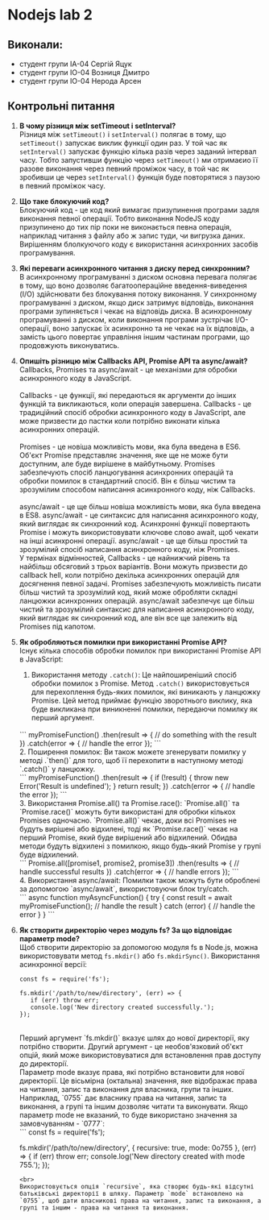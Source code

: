 # Nodejs lab 2

## Виконали:

- студент групи ІА-04 Сергій Яцук
- студент групи ІО-04 Возниця Дмитро
- студент групи ІО-04 Нерода Арсен

## Контрольні питання

1. **В чому різниця між setTimeout i setInterval?**
   <br>
   Різниця між `setTimeout()` і `setInterval()` полягає в тому, що `setTimeout()` запускає виклик функції один раз. У той час як `setInterval()` запускає функцію кілька разів через заданий інтервал часу. Тобто запустивши функцію через `setTimeout()` ми отримаєио її разове виконання через певний проміжок часу, в той час як зробивши це через `setInterval()` функція буде повторятися з паузою в певний проміжок часу.
   <br>
2. **Що таке блокуючий код?**
   <br>
   Блокуючий код - це код який вимагає призупинення програми задля виконання певної операції. Тобто виконання NodeJS коду призупинено до тих пір поки не виконається певна операція, наприклад читання з файлу або ж запис туди, чи вигрузка даних. Вирішенням блолкуючого коду є використання асинхронних засобів програмування.
   <br>
3. **Які переваги асинхронного читання з диску перед синхронним?**
   <br>
   В асинхронному програмуванні з диском основна перевага полягає в тому, що воно дозволяє багатоопераційне введення-виведення (I/O) здійснювати без блокування потоку виконання. У синхронному програмуванні з диском, якщо диск затримує відповідь, виконання програми зупиняється і чекає на відповідь диска. В асинхронному програмуванні з диском, коли виконання програми зустрічає I/O-операції, воно запускає їх асинхронно та не чекає на їх відповідь, а замість цього повертає управління іншим частинам програми, що продовжують виконуватись.
   <br>
4. **Опишіть різницю між Callbacks API, Promise API та async/await?**
   <br>
   Callbacks, Promises та async/await - це механізми для обробки асинхронного коду в JavaScript.
   <br>   
   Callbacks - це функції, які передаються як аргументи до інших функцій та викликаються, коли операція завершена. Callbacks - це традиційний спосіб обробки асинхронного коду в JavaScript, але може призвести до пастки коли потрібно виконати кілька асинхронних операцій.
   <br>   
   Promises - це новіша можливість мови, яка була введена в ES6. Об'єкт Promise представляє значення, яке ще не може бути доступним, але буде вирішене в майбутньому. Promises забезпечують спосіб ланцюгування асинхронних операцій та обробки помилок в стандартний спосіб. Він є більш чистим та зрозумілим способом написання асинхронного коду, ніж Callbacks.
   <br>   
   async/await - це ще більш новіша можливість мови, яка була введена в ES8. async/await - це синтаксис для написання асинхронного коду, який виглядає як синхронний код. Асинхронні функції повертають Promise і можуть використовувати ключове слово await, щоб чекати на інші асинхронні операції. async/await - це ще більш простий та зрозумілий спосіб написання асинхронного коду, ніж Promises.
   <br>
   У термінах відмінностей, Callbacks - це найнижчий рівень та найбільш обсяговий з трьох варіантів. Вони можуть призвести до callback hell, коли потрібно декілька асинхронних операцій для досягнення певної задачі. Promises забезпечують можливість писати більш чистий та зрозумілий код, який може обробляти складні ланцюжки асинхронних операцій. async/await забезпечує ще більш чистий та зрозумілий синтаксис для написання асинхронного коду, який виглядає як синхронний код, але він все ще залежить від Promises під капотом.
   <br>
5. **Як обробляються помилки при використанні Promise API?**
   <br>
   Існує кілька способів обробки помилок при використанні Promise API в JavaScript:
   <br>   
   1. Використання методу `.catch()`: Це найпоширеніший спосіб обробки помилок з Promise. Метод `.catch()` використовується для перехоплення будь-яких помилок, які виникають у ланцюжку Promise. Цей метод приймає функцію зворотнього виклику, яка буде викликана при виникненні помилки, передаючи помилку як перший аргумент.
   <br>
   ```
   myPromiseFunction()
      .then(result => {
         // do something with the result
      })
   .catch(error => {
      // handle the error
   });
   ```
   <br>
   2. Поширення помилок: Ви також можете згенерувати помилку у методі .`then()` для того, щоб її перехопити в наступному методі `.catch()` у ланцюжку.
   <br>
   ```
   myPromiseFunction()
      .then(result => {
         if (!result) {
            throw new Error('Result is undefined');
         }
         return result;
      })
   .catch(error => {
      // handle the error
   });
   ```
   <br>
   3. Використання Promise.all() та Promise.race(): `Promise.all()` та `Promise.race()` можуть бути використані для обробки кількох Promises одночасно. `Promise.all()` чекає, доки всі Promises не будуть вирішені або відхилені, тоді як `Promise.race()` чекає на перший Promise, який буде вирішений або відхилений. Обидва методи будуть відхилені з помилкою, якщо будь-який Promise у групі буде відхилений.
   <br>
   ```
   Promise.all([promise1, promise2, promise3])
      .then(results => {
         // handle successful results
      })
   .catch(error => {
      // handle errors
   });
   ```
   <br>
   4. Використання async/await: Помилки також можуть бути оброблені за допомогою `async/await`, використовуючи блок try/catch.
   <br>
   ```
   async function myAsyncFunction() {
      try {
         const result = await myPromiseFunction();
         // handle the result
      } catch (error) {
         // handle the error
      }
   }
   ```
   <br>
6. **Як створити директорію через модуль fs? За що відповідає параметр mode?**
   <br>
   Щоб створити директорію за допомогою модуля fs в Node.js, можна використовувати метод `fs.mkdir()` або `fs.mkdirSync()`. Використання асинхронної версії:
   <br>
   ```
   const fs = require('fs');

   fs.mkdir('/path/to/new/directory', (err) => {
      if (err) throw err;
      console.log('New directory created successfully.');
   });
   ```
   <br>
   Перший аргумент `fs.mkdir()` вказує шлях до нової директорії, яку потрібно створити. Другий аргумент - це необов'язковий об'єкт опцій, який може використовуватися для встановлення прав доступу до директорії.
   <br>
   Параметр mode вказує права, які потрібно встановити для нової директорії. Це вісьмірна (октальна) значення, яке відображає права на читання, запис та виконання для власника, групи та інших. Наприклад, `0755` дає власнику права на читання, запис та виконання, а групі та іншим дозволяє читати та виконувати. Якщо параметр mode не вказаний, то буде використано значення за замовчуванням - `0777`:
   <br>
   ```
   const fs = require('fs');

   fs.mkdir('/path/to/new/directory', { recursive: true, mode: 0o755 }, (err) => {
      if (err) throw err;
      console.log('New directory created with mode 755.');
   });
   ```
   <br>
   Використовується опція `recursive`, яка створює будь-які відсутні батьківські директорії в шляху. Параметр `mode` встановлено на `0755`, щоб дати власникові права на читання, запис та виконання, а групі та іншим - права на читання та виконання.
